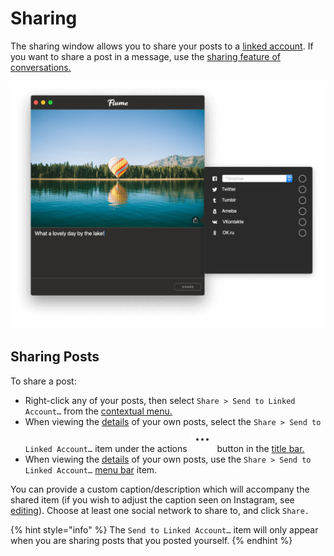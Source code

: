# Sharing

The sharing window allows you to share your posts to a [linked account](profile/settings/linkedaccounts.md). If you want to share a post in a message, use the [sharing feature of conversations.](conversations/messages.md#sharing-posts)

![](../.gitbook/assets/sharing%20%281%29.png)

## Sharing Posts

To share a post:

* Right-click any of your posts, then select `Share > Send to Linked Account…` from the [contextual menu.](../misc/glossary.md#contextual-menu)
* When viewing the [details](detailview.md) of your own posts, select the `Share > Send to Linked Account…` item under the actions ![](../.gitbook/assets/actions-menu.png) button in the [title bar.](../misc/glossary.md#title-bar)
* When viewing the [details](detailview.md) of your own posts, use the `Share > Send to Linked Account…` [menu bar](../misc/glossary.md#menu-bar) item.

You can provide a custom caption/description which will accompany the shared item \(if you wish to adjust the caption seen on Instagram, see [editing](editing.md#captions)\). Choose at least one social network to share to, and click `Share.`

{% hint style="info" %}
The `Send to Linked Account…` item will only appear when you are sharing posts that you posted yourself.
{% endhint %}




